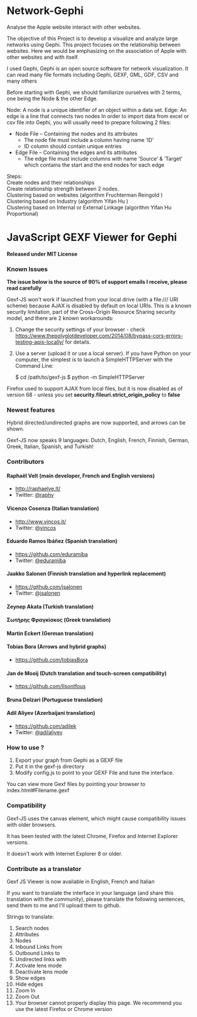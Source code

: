 # Network-Gephi
Analyse the Apple website interact with other websites.<br />

The objective of this Project is to develop a visualize and analyze large networks using Gephi. This project focuses on the relationship between websites. Here we would be emphasizing on the association of Apple with other websites and with itself. 

I used Gephi, Gephi is an open source software for network visualization. It can read many file formats including Gephi, GEXF, GML, GDF, CSV and many others

Before starting with Gephi, we should familiarize ourselves with 2 terms, one being the Node & the other Edge.

Node: A node is a unique identifier of an object within a data set.
Edge: An edge is a line that connects two nodes
In order to import data from excel or csv file into Gephi, you will usually need to prepare following 2 files: <br />
* Node File – Containing the nodes and its attributes  <br />
    * The node file must include a column having name ‘ID’ <br />
    * ID column should contain unique entries <br />
* Edge File – Containing the edges and its attributes <br />
    * The edge file must include columns with name ‘Source’ & ‘Target’ which contains the start and the end nodes for each edge <br />


Steps: <br />
Create nodes and their relationships <br />
Create relationship strength between 2 nodes. <br />
Clustering based on websites (algorithm Fruchterman Reingold ) <br />
Clustering based on Industry (algorithm Yifan Hu ) <br />
Clustering based on Internal or External Linkage (algorithm Yifan Hu Proportional) <br />


# JavaScript GEXF Viewer for Gephi #

#### Released under MIT License ###

### Known Issues

**The issue below is the source of 90% of support emails I receive, please read carefully**

Gexf-JS won't work if launched from your local drive (with a file:/// URI scheme) because AJAX is disabled by default on local URIs.
This is a known security limitation, part of the Cross-Origin Resource Sharing security model, and there are 2 known workarounds:

1. Change the security settings of your browser - check https://www.thepolyglotdeveloper.com/2014/08/bypass-cors-errors-testing-apis-locally/ for details.
2. Use a server (upload it or use a local server). If you have Python on your computer, the simplest is to launch a SimpleHTTPServer with the Command Line:

    $ cd /path/to/gexf-js
    $ python -m SimpleHTTPServer

Firefox used to support AJAX from local files, but it is now disabled as of version 68 - unless you set **security.fileuri.strict_origin_policy** to **false**

### Newest features

Hybrid directed/undirected graphs are now supported, and arrows can be shown.

Gexf-JS now speaks 9 languages: Dutch, English, French, Finnish, German, Greek, Italian, Spanish, and Turkish!

### Contributors

#### Raphaël Velt (main developer, French and English versions)

* http://raphaelve.lt/
* Twitter: [@raphv](http://twitter.com/raphv)

#### Vicenzo Cosenza (Italian translation)

* http://www.vincos.it/
* Twitter: [@vincos](http://twitter.com/vincos)

#### Eduardo Ramos Ibáñez (Spanish translation)

* https://github.com/eduramiba
* Twitter: [@eduramiba](http://twitter.com/eduramiba)

#### Jaakko Salonen (Finnish translation and hyperlink replacement)

* https://github.com/jsalonen
* Twitter: [@jsalonen](http://twitter.com/jsalonen)

#### Zeynep Akata (Turkish translation)

#### Σωτήρης Φραγκίσκος (Greek translation)

#### Martin Eckert (German translation)

#### Tobias Bora (Arrows and hybrid graphs)

* https://github.com/tobiasBora

#### Jan de Mooij (Dutch translation and touch-screen compatibility)

* https://github.com/Ilsontfous

#### Bruna Delzari (Portuguese translation)

#### Adil Aliyev (Azerbaijani translation)
* https://github.com/adilek
* Twitter: [@adilaliyev](http://twitter.com/adilaliyev)

### How to use ?

1. Export your graph from Gephi as a GEXF file
2. Put it in the gexf-js directory
3. Modify config.js to point to your GEXF File and tune the interface.

You can view more Gexf files by pointing your browser to index.html#Filename.gexf

### Compatibility

Gexf-JS uses the canvas element, which might cause compatibility issues with older browsers.

It has been tested with the latest Chrome, Firefox and Internet Explorer versions.

It doesn't work with Internet Explorer 8 or older.

### Contribute as a translator

Gexf JS Viewer is now available in English, French and Italian

If you want to translate the interface in your language (and share this translation with the community), please translate the following sentences, send them to me and I'll upload them to github.

Strings to translate:

1. Search nodes
2. Attributes
3. Nodes
4. Inbound Links from
5. Outbound Links to
6. Undirected links with
7. Activate lens mode
8. Deactivate lens mode
9. Show edges
1. Hide edges
1. Zoom In
1. Zoom Out
1. Your browser cannot properly display this page. We recommend you use the latest Firefox or Chrome version
